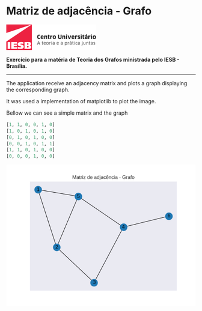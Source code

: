 # Matriz de adjacência - Grafo

![logo](/assets/img/logo.png)

**Exercício para a matéria de Teoria dos Grafos ministrada pelo IESB - Brasília.**

---

The application receive an adjacency matrix and plots a graph displaying the corresponding graph.

It was used a implementation of matplotlib to plot the image.



Bellow we can see a simple matrix and the graph

```python
[1, 1, 0, 0, 1, 0]
[1, 0, 1, 0, 1, 0]
[0, 1, 0, 1, 0, 0]
[0, 0, 1, 0, 1, 1]
[1, 1, 0, 1, 0, 0]
[0, 0, 0, 1, 0, 0]
```
![image](/assets/img/grafo.png)